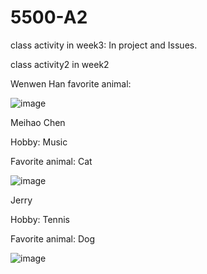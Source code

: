 # 5500-A2
class activity in week3:
In project and Issues.

class activity2 in week2

Wenwen Han favorite animal:

![image](https://github.com/user-attachments/assets/5dbb3b57-d2c3-4f8b-a459-fef8f05b1784)

Meihao Chen

Hobby: Music

Favorite animal: Cat

![image](https://github.com/user-attachments/assets/7711fccc-25a7-4e3c-97f0-8953f7599da3)


Jerry

Hobby: Tennis

Favorite animal: Dog

![image](https://github.com/user-attachments/assets/fe060e9e-1158-4b4d-aa1e-95acc2483eca)
